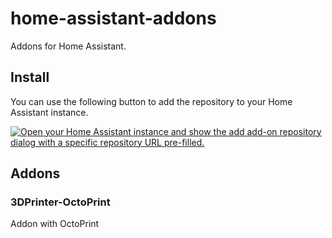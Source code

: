 # home-assistant-addons
Addons for Home Assistant.

## Install

You can use the following button to add the repository to your Home Assistant instance.

[![Open your Home Assistant instance and show the add add-on repository dialog with a specific repository URL pre-filled.](https://my.home-assistant.io/badges/supervisor_add_addon_repository.svg)](https://my.home-assistant.io/redirect/supervisor_add_addon_repository/?repository_url=https%3A%2F%2Fgithub.com%2Ffredrikbaberg%2Fhome-assistant-addons)


## Addons

### 3DPrinter-OctoPrint

Addon with OctoPrint